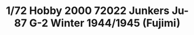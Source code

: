 ---
layout: product
title: "1/72 Hobby 2000 72022 Junkers Ju-87 G-2 Winter 1944/1945   (Fujimi)"
price: "2000" 
desc: "Maketa"
img_path: "/assets/img/H2K72022.webp"
brand: "N/A"
available: false
special_offer: false
new: true
soon: false
cat: "010000"
subcat: "011900"
subsubcat: "0N/A"
sifra: "H2K72022"
popular: false
spec: false
---